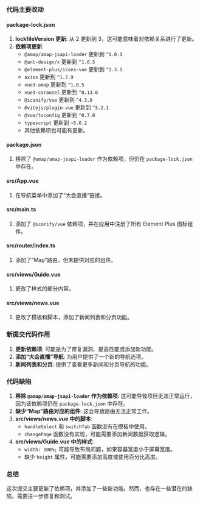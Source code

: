 ### 代码主要改动

#### package-lock.json
1. **lockfileVersion 更新**: 从 2 更新到 3，这可能意味着对依赖关系进行了更新。
2. **依赖项更新**:
   - `@amap/amap-jsapi-loader` 更新到 `^1.0.1`
   - `@ant-design/x` 更新到 `^1.0.5`
   - `@element-plus/icons-vue` 更新到 `^2.3.1`
   - `axios` 更新到 `^1.7.9`
   - `vue3-amap` 更新到 `^1.0.5`
   - `vue3-carousel` 更新到 `^0.13.0`
   - `@iconify/vue` 更新到 `^4.3.0`
   - `@vitejs/plugin-vue` 更新到 `^5.2.1`
   - `@vue/tsconfig` 更新到 `^0.7.0`
   - `typescript` 更新到 `~5.6.2`
   - 其他依赖项也可能有更新。

#### package.json
1. 移除了 `@amap/amap-jsapi-loader` 作为依赖项，但仍在 `package-lock.json` 中存在。

#### src/App.vue
1. 在导航菜单中添加了“大会直播”链接。

#### src/main.ts
1. 添加了 `@iconify/vue` 依赖项，并在应用中注册了所有 Element Plus 图标组件。

#### src/router/index.ts
1. 添加了“Map”路由，但未提供对应的组件。

#### src/views/Guide.vue
1. 更改了样式的部分内容。

#### src/views/news.vue
1. 更改了模板和脚本，添加了新闻列表和分页功能。

### 新提交代码作用

1. **更新依赖项**: 可能是为了修复漏洞、提高性能或添加新功能。
2. **添加“大会直播”导航**: 为用户提供了一个新的导航选项。
3. **新闻列表和分页**: 提供了查看更多新闻和分页导航的功能。

### 代码缺陷

1. **移除 `@amap/amap-jsapi-loader` 作为依赖项**: 这可能导致项目无法正常运行，因为该依赖项仍在 `package-lock.json` 中存在。
2. **缺少“Map”路由对应的组件**: 这会导致路由无法正常工作。
3. **src/views/news.vue 中的脚本**: 
   - `handleSelect` 和 `switchTab` 函数没有在模板中使用。
   - `changePage` 函数没有实现，可能需要添加新闻数据获取逻辑。
4. **src/views/Guide.vue 中的样式**: 
   - `width: 100%;` 可能导致布局问题，如果容器宽度小于屏幕宽度。
   - 缺少 `height` 属性，可能需要添加高度或使用百分比高度。

### 总结

这次提交主要更新了依赖项，并添加了一些新功能。然而，也存在一些潜在的缺陷，需要进一步修复和测试。